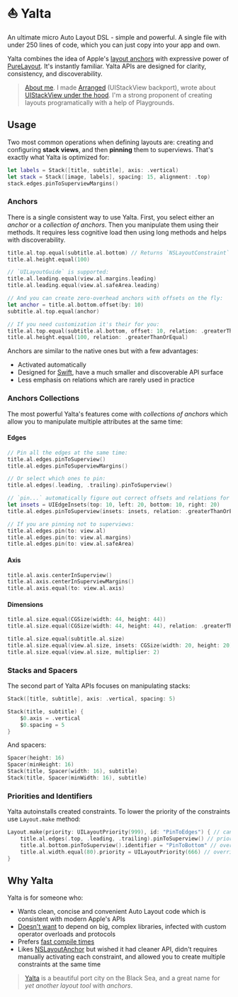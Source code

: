 # ⛵️ Yalta

An ultimate micro Auto Layout DSL - simple and powerful. A single file with under 250 lines of code, which you can just copy into your app and own.

Yalta combines the idea of Apple's [layout anchors](https://developer.apple.com/documentation/uikit/nslayoutanchor) with expressive power of [PureLayout](https://github.com/PureLayout/PureLayout). It's instantly familiar. Yalta APIs are designed for clarity, consistency, and discoverability.

> [About me](https://kean.github.io). I made [Arranged](https://github.com/kean/Arranged) (UIStackView backport), wrote about [UIStackView under the hood](https://kean.github.io/post/lets-build-uistackview). I'm a strong proponent of creating layouts programatically with a help of Playgrounds.

## Usage

Two most common operations when defining layouts are: creating and configuring **stack views**, and then **pinning** them to superviews. That's exactly what Yalta is optimized for:

```swift
let labels = Stack([title, subtitle], axis: .vertical)
let stack = Stack([image, labels], spacing: 15, alignment: .top)
stack.edges.pinToSuperviewMargins()
```

### Anchors

There is a single consistent way to use Yalta. First, you select either an *anchor* or a *collection of anchors*. Then you manipulate them using their methods. It requires less cognitive load then using long methods and helps with discoverability.

```swift
title.al.top.equal(subtitle.al.bottom) // Returns `NSLayoutConstraint`
title.al.height.equal(100)

// `UILayoutGuide` is supported:
title.al.leading.equal(view.al.margins.leading)
title.al.leading.equal(view.al.safeArea.leading)

// And you can create zero-overhead anchors with offsets on the fly:
let anchor = title.al.bottom.offset(by: 10)
subtitle.al.top.equal(anchor)

// If you need customization it's their for you:
title.al.top.equal(subtitle.al.bottom, offset: 10, relation: .greaterThanOrEqual)
title.al.height.equal(100, relation: .greaterThanOrEqual)
```

Anchors are similar to the native ones but with a few advantages:

- Activated automatically
- Designed for [Swift](https://swift.org/documentation/api-design-guidelines/), have a much smaller and discoverable API surface
- Less emphasis on relations which are rarely used in practice

### Anchors Collections

The most powerful Yalta's features come with *collections of anchors* which allow you to manipulate multiple attributes at the same time:

#### Edges

```swift
// Pin all the edges at the same time:
title.al.edges.pinToSuperview()
title.al.edges.pinToSuperviewMargins()

// Or select which ones to pin:
title.al.edges(.leading, .trailing).pinToSuperview()

// `pin...` automatically figure out correct offsets and relations for you:
let insets = UIEdgeInsets(top: 10, left: 20, bottom: 10, right: 20)
title.al.edges.pinToSuperview(insets: insets, relation: .greaterThanOrEqual)

// If you are pinning not to superviews:
title.al.edges.pin(to: view.al)
title.al.edges.pin(to: view.al.margins)
title.al.edges.pin(to: view.al.safeArea)
```

#### Axis

```swift
title.al.axis.centerInSuperview()
title.al.axis.centerInSuperviewMargins()
title.al.axis.equal(to: view.al.axis)
```

#### Dimensions

```swift
title.al.size.equal(CGSize(width: 44, height: 44))
title.al.size.equal(CGSize(width: 44, height: 44), relation: .greaterThanOrEqual)

title.al.size.equal(subtitle.al.size)
title.al.size.equal(view.al.size, insets: CGSize(width: 20, height: 20))
title.al.size.equal(view.al.size, multiplier: 2)
```

### Stacks and Spacers

The second part of Yalta APIs focuses on manipulating stacks:

```swift
Stack([title, subtitle], axis: .vertical, spacing: 5)

Stack(title, subtitle) {
    $0.axis = .vertical
    $0.spacing = 5
}
```

And spacers:

```swift
Spacer(height: 16)
Spacer(minHeight: 16)
Stack(title, Spacer(width: 16), subtitle)
Stack(title, Spacer(minWidth: 16), subtitle)
```

### Priorities and Identifiers

Yalta autoinstalls created constraints. To lower the priority of the constraints use `Layout.make` method:

```swift
Layout.make(priority: UILayoutPriority(999), id: "PinToEdges") { // can be nested
    title.al.edges(.top, .leading, .trailing).pinToSuperview() // priority `999` and id "PinToEdges"
    title.al.bottom.pinToSuperview().identifier = "PinToBottom" // overrides "PinToEdges"
    title.al.width.equal(80).priority = UILayoutPriority(666) // overrides `999`
}
```

## Why Yalta

Yalta is for someone who:

- Wants clean, concise and convenient Auto Layout code which is consistent with modern Apple's APIs
- [Doesn't want](http://chris.eidhof.nl/post/micro-autolayout-dsl/) to depend on big, complex libraries, infected with custom operator overloads and protocols
- Prefers [fast compile times](https://github.com/robb/Cartography/issues/215)
- Likes [NSLayoutAnchor](https://developer.apple.com/library/ios/documentation/AppKit/Reference/NSLayoutAnchor_ClassReference/index.html) but wished it had cleaner API, didn't requires manually activating each constraint, and allowed you to create multiple constraints at the same time

> [Yalta](https://en.wikipedia.org/wiki/Yalta) is a beautiful port city on the Black Sea, and a great name for *yet another layout tool* with *anchors*.
